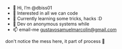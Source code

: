 - 👋 Hi, I’m @dbiss01
- 👀 Interested in all we can code
- 🌱 Currently learning some tricks, hacks :D
- 💞️ Dev on anonymous systems while
- 📫 email-me gustavosamuelmarcolin@gmail.com

don't notice the mess here, it part of process 🤠
